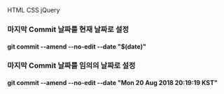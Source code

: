 HTML CSS jQuery


### 마지막 Commit 날짜를 현재 날짜로 설정

#### git commit --amend --no-edit --date "$(date)"

### 마지막 Commit 날짜를 임의의 날짜로 설정

#### git commit --amend --no-edit --date "Mon 20 Aug 2018 20:19:19 KST"
